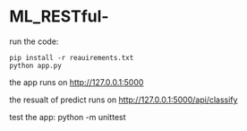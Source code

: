 # ML_RESTful-

run the code:

    pip install -r reauirements.txt
    python app.py

the app runs on http://127.0.0.1:5000


the resualt of predict runs on http://127.0.0.1:5000/api/classify

test the app:
python -m unittest 
